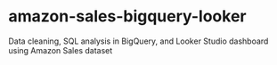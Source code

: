 # amazon-sales-bigquery-looker
Data cleaning, SQL analysis in BigQuery, and Looker Studio dashboard using Amazon Sales dataset
